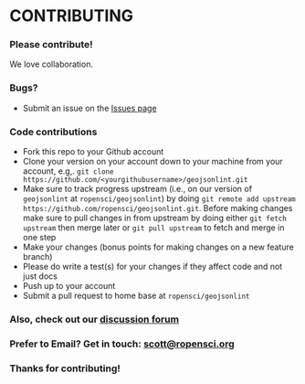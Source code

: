 # CONTRIBUTING #

### Please contribute!

We love collaboration.

### Bugs?

* Submit an issue on the [Issues page](https://github.com/ropensci/geojsonlint/issues)

### Code contributions

* Fork this repo to your Github account
* Clone your version on your account down to your machine from your account, e.g,. `git clone https://github.com/<yourgithubusername>/geojsonlint.git`
* Make sure to track progress upstream (i.e., on our version of `geojsonlint` at `ropensci/geojsonlint`) by doing `git remote add upstream https://github.com/ropensci/geojsonlint.git`. Before making changes make sure to pull changes in from upstream by doing either `git fetch upstream` then merge later or `git pull upstream` to fetch and merge in one step
* Make your changes (bonus points for making changes on a new feature branch)
* Please do write a test(s) for your changes if they affect code and not just docs
* Push up to your account
* Submit a pull request to home base at `ropensci/geojsonlint`

### Also, check out our [discussion forum](https://discuss.ropensci.org)

### Prefer to Email? Get in touch: [scott@ropensci.org](mailto:scott@ropensci.org)

### Thanks for contributing!
